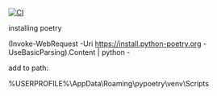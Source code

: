 
[![CI](https://github.com/AlexDobsonPleming/federated-learning-clinical-safety-sdk/actions/workflows/ci.yml/badge.svg)](https://github.com/AlexDobsonPleming/federated-learning-clinical-safety-sdk/actions/workflows/ci.yml)


installing poetry

(Invoke-WebRequest -Uri https://install.python-poetry.org -UseBasicParsing).Content | python -

add to path:

%USERPROFILE%\AppData\Roaming\pypoetry\venv\Scripts